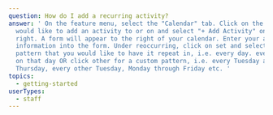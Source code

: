 ```yaml
---
question: How do I add a recurring activity?
answer: ' On the feature menu, select the "Calendar" tab. Click on the day you
  would like to add an activity to or on and select "+ Add Activity" on the top
  right. A form will appear to the right of your calendar. Enter your activity
  information into the form. Under reoccurring, click on set and select the
  pattern that you would like to have it repeat in, i.e. every day. every week
  on that day OR click other for a custom pattern, i.e. every Tuesday and
  Thursday, every other Tuesday, Monday through Friday etc. '
topics:
  - getting-started
userTypes:
  - staff
---
```

